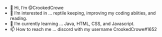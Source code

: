 - 👋 Hi, I’m @CrookedCrowe
- 👀 I’m interested in ... reptile keeping, improving my coding abiities, and reading.
- 🌱 I’m currently learning ... Java, HTML, CSS, and Javascript.
- 📫 How to reach me ... discord with my username CrookedCrowe#1652

<!---
CrookedCrowe/CrookedCrowe is a ✨ special ✨ repository because its `README.md` (this file) appears on your GitHub profile.
You can click the Preview link to take a look at your changes.
--->
